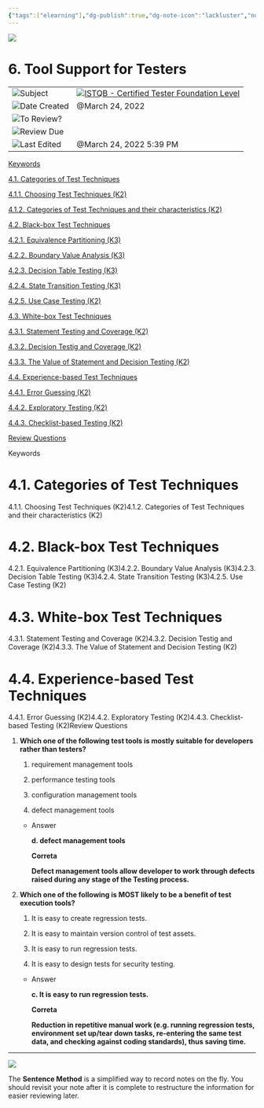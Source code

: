 ```yaml
---
{"tags":["elearning"],"dg-publish":true,"dg-note-icon":"lackluster","noteIcon":"lackluster","permalink":"/04-resources-material-para-zettel/elearning/6-tool-support-for-testers/","dgPassFrontmatter":true,"created":"2025-10-16T10:23:04.208+01:00","updated":"2025-10-24T13:19:46.594+01:00"}
---
```

 

![](Dashboard/Attachments/icons_notes--sentence%2022.png)

# 6. Tool Support for Testers

|   |   |
|---|---|
|![](Dashboard/Attachments/arrow-northeast_gray%201193.svg)Subject|[![](Dashboard/Attachments/icons_graduate%2022.png)ISTQB - Certified Tester Foundation Level](../Subjects/ISTQB%20-%20Certified%20Tester%20Foundation%20Level%20116035acaece4b219ecbbed5e0181a76.html)|
|![](Dashboard/Attachments/calendar_gray%201255.svg)Date Created|@March 24, 2022|
|![](Dashboard/Attachments/checkmark-square_gray%20674.svg)To Review?||
|![](Dashboard/Attachments/formula_gray%20493.svg)Review Due||
|![](Dashboard/Attachments/clock_gray%20125.svg)Last Edited|@March 24, 2022 5:39 PM|

[Keywords](#b5cdb67b-426d-4221-9cbd-392ad247aa28)

[4.1. Categories of Test Techniques](#4109dfa7-636b-4ffe-8815-9b29e51bc264)

[4.1.1. Choosing Test Techniques (K2)](#294fc245-c41c-44b1-a283-a136cb8699ed)

[4.1.2. Categories of Test Techniques and their characteristics (K2)](#426a9bfc-842d-490d-9bf7-f77737ba70e3)

[4.2. Black-box Test Techniques](#bd0f1248-e354-4ce9-bb9b-e8902fd04689)

[4.2.1. Equivalence Partitioning (K3)](#c7eb8278-f537-458d-8e29-e2b65cf19173)

[4.2.2. Boundary Value Analysis (K3)](#8a468a96-a26c-43ed-bf9f-666c019ea1c2)

[4.2.3. Decision Table Testing (K3)](#6a6b056c-e17e-4fae-af9d-f068e406a292)

[4.2.4. State Transition Testing (K3)](#a7a23567-3a52-40f8-aff4-91a510a918e0)

[4.2.5. Use Case Testing (K2)](#76c902b4-4b6f-4bfb-a99e-0773670765d6)

[4.3. White-box Test Techniques](#8c88083e-784f-4ef2-afe2-86abded5b982)

[4.3.1. Statement Testing and Coverage (K2)](#e261900e-97ba-4dfd-b2cb-33a3fd9efb6a)

[4.3.2. Decision Testig and Coverage (K2)](#d42cf171-3c2e-4452-a152-fe25d3e4293f)

[4.3.3. The Value of Statement and Decision Testing (K2)](#f3da8cd5-3fc7-4d6e-b92f-bea19cee92e3)

[4.4. Experience-based Test Techniques](#b8f40b13-a8c6-4ca4-bfad-c3824d030fd5)

[4.4.1. Error Guessing (K2)](#fc6de90e-cf25-46da-9f84-2ea176a66b11)

[4.4.2. Exploratory Testing (K2)](#b1c57c61-79fe-401c-a1c6-47e1231a443c)

[4.4.3. Checklist-based Testing (K2)](#5e61291d-8fdb-47c6-8b2f-129de54738db)

[Review Questions](#29bd9f98-a6d3-480a-8145-5457754f2fbb)

Keywords

# 4.1. Categories of Test Techniques

4.1.1. Choosing Test Techniques (K2)4.1.2. Categories of Test Techniques and their characteristics (K2)

# 4.2. Black-box Test Techniques

4.2.1. Equivalence Partitioning (K3)4.2.2. Boundary Value Analysis (K3)4.2.3. Decision Table Testing (K3)4.2.4. State Transition Testing (K3)4.2.5. Use Case Testing (K2)

# 4.3. White-box Test Techniques

4.3.1. Statement Testing and Coverage (K2)4.3.2. Decision Testig and Coverage (K2)4.3.3. The Value of Statement and Decision Testing (K2)

# 4.4. Experience-based Test Techniques

4.4.1. Error Guessing (K2)4.4.2. Exploratory Testing (K2)4.4.3. Checklist-based Testing (K2)Review Questions

1. **Which one of the following test tools is mostly suitable for developers rather than testers?**
    
    1. requirement management tools
    
    2. performance testing tools
    
    3. configuration management tools
    
    4. defect management tools
    
    - Answer
        
        **d. defect management tools**
        
        **Correta**
        
        **Defect management tools allow developer to work through defects raised during any stage of the Testing process.**
        

2. **Which one of the following is MOST likely to be a benefit of test execution tools?**
    
    1. It is easy to create regression tests.
    
    2. It is easy to maintain version control of test assets.
    
    3. It is easy to run regression tests.
    
    4. It is easy to design tests for security testing.
    
    - Answer
        
        **c. It is easy to run regression tests.**
        
        **Correta**
        
        **Reduction in repetitive manual work (e.g. running regression tests, environment set up/tear down tasks, re-entering the same test data, and checking against coding standards), thus saving time.**
        

  

---

![](Dashboard/Attachments/icons_questions%2022.png)

The **Sentence Method** is a simplified way to record notes on the fly. You should revisit your note after it is complete to restructure the information for easier reviewing later.